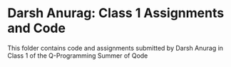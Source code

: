 # Darsh Anurag: Class 1 Assignments and Code
This folder contains code and assignments submitted by Darsh Anurag in Class 1 of the Q-Programming Summer of Qode